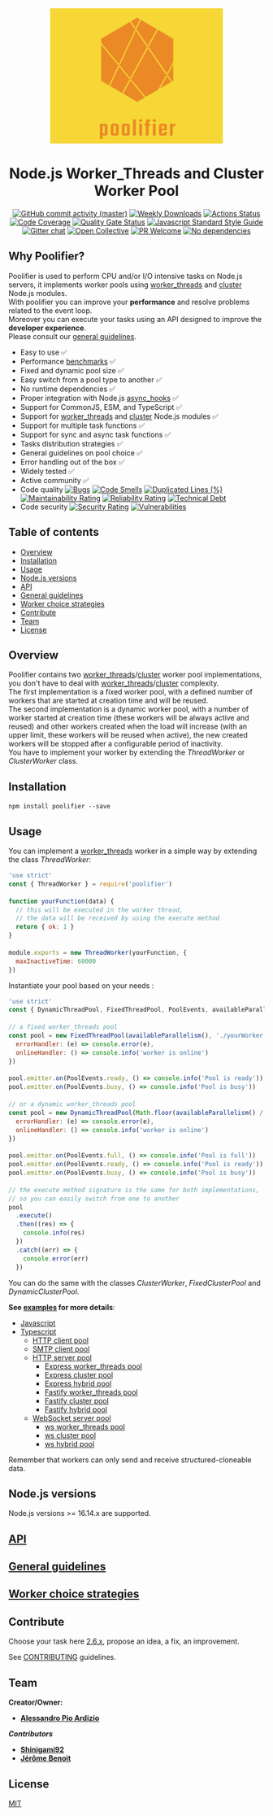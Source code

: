 <div align="center">
  <img src="./images/logo.png" width="340px" height="266px"/>
</div>

<h1 align="center">Node.js Worker_Threads and Cluster Worker Pool</h1>

<p align="center">
  <a href="https://github.com/poolifier/poolifier/graphs/commit-activity">
    <img alt="GitHub commit activity (master)" src="https://img.shields.io/github/commit-activity/m/poolifier/poolifier/master"></a>
  <a href="https://www.npmjs.com/package/poolifier">
    <img alt="Weekly Downloads" src="https://img.shields.io/npm/dw/poolifier"></a>
  <a href="https://github.com/poolifier/poolifier/actions/workflows/ci.yml">
    <img alt="Actions Status" src="https://github.com/poolifier/poolifier/actions/workflows/ci.yml/badge.svg"></a>
  <a href="https://sonarcloud.io/dashboard?id=pioardi_poolifier">
    <img alt="Code Coverage" src="https://sonarcloud.io/api/project_badges/measure?project=pioardi_poolifier&metric=coverage"></a>
  <a href="https://sonarcloud.io/dashboard?id=pioardi_poolifier">
    <img alt="Quality Gate Status" src="https://sonarcloud.io/api/project_badges/measure?project=pioardi_poolifier&metric=alert_status"></a>
  <a href="https://standardjs.com">
    <img alt="Javascript Standard Style Guide" src="https://img.shields.io/badge/code_style-standard-brightgreen.svg"></a>
  <a href="https://gitter.im/poolifier/community?utm_source=badge&utm_medium=badge&utm_campaign=pr-badge">
    <img alt="Gitter chat" src="https://badges.gitter.im/poolifier/community.svg"></a>
  <a href="https://opencollective.com/poolifier">
    <img alt="Open Collective" src="https://opencollective.com/poolifier/tiers/badge.svg"></a>
  <a href="http://makeapullrequest.com">
    <img alt="PR Welcome" src="https://img.shields.io/badge/PRs-welcome-brightgreen.svg?style=flat-square"></a>
  <a href="https://img.shields.io/static/v1?label=dependencies&message=no%20dependencies&color=brightgreen">
    <img alt="No dependencies" src="https://img.shields.io/static/v1?label=dependencies&message=no%20dependencies&color=brightgreen"></a>
</p>

## Why Poolifier?

Poolifier is used to perform CPU and/or I/O intensive tasks on Node.js servers, it implements worker pools using [worker_threads](https://nodejs.org/api/worker_threads.html) and [cluster](https://nodejs.org/api/cluster.html) Node.js modules.  
With poolifier you can improve your **performance** and resolve problems related to the event loop.  
Moreover you can execute your tasks using an API designed to improve the **developer experience**.  
Please consult our [general guidelines](#general-guidelines).

- Easy to use :white_check_mark:
- Performance [benchmarks](./benchmarks/README.md) :white_check_mark:
- Fixed and dynamic pool size :white_check_mark:
- Easy switch from a pool type to another :white_check_mark:
- No runtime dependencies :white_check_mark:
- Proper integration with Node.js [async_hooks](https://nodejs.org/api/async_hooks.html) :white_check_mark:
- Support for CommonJS, ESM, and TypeScript :white_check_mark:
- Support for [worker_threads](https://nodejs.org/api/worker_threads.html) and [cluster](https://nodejs.org/api/cluster.html) Node.js modules :white_check_mark:
- Support for multiple task functions :white_check_mark:
- Support for sync and async task functions :white_check_mark:
- Tasks distribution strategies :white_check_mark:
- General guidelines on pool choice :white_check_mark:
- Error handling out of the box :white_check_mark:
- Widely tested :white_check_mark:
- Active community :white_check_mark:
- Code quality [![Bugs](https://sonarcloud.io/api/project_badges/measure?project=pioardi_poolifier&metric=bugs)](https://sonarcloud.io/dashboard?id=pioardi_poolifier)
  [![Code Smells](https://sonarcloud.io/api/project_badges/measure?project=pioardi_poolifier&metric=code_smells)](https://sonarcloud.io/dashboard?id=pioardi_poolifier)
  [![Duplicated Lines (%)](https://sonarcloud.io/api/project_badges/measure?project=pioardi_poolifier&metric=duplicated_lines_density)](https://sonarcloud.io/dashboard?id=pioardi_poolifier)
  [![Maintainability Rating](https://sonarcloud.io/api/project_badges/measure?project=pioardi_poolifier&metric=sqale_rating)](https://sonarcloud.io/dashboard?id=pioardi_poolifier)
  [![Reliability Rating](https://sonarcloud.io/api/project_badges/measure?project=pioardi_poolifier&metric=reliability_rating)](https://sonarcloud.io/dashboard?id=pioardi_poolifier)
  [![Technical Debt](https://sonarcloud.io/api/project_badges/measure?project=pioardi_poolifier&metric=sqale_index)](https://sonarcloud.io/dashboard?id=pioardi_poolifier)
- Code security [![Security Rating](https://sonarcloud.io/api/project_badges/measure?project=pioardi_poolifier&metric=security_rating)](https://sonarcloud.io/dashboard?id=pioardi_poolifier) [![Vulnerabilities](https://sonarcloud.io/api/project_badges/measure?project=pioardi_poolifier&metric=vulnerabilities)](https://sonarcloud.io/dashboard?id=pioardi_poolifier)

## Table of contents

- [Overview](#overview)
- [Installation](#installation)
- [Usage](#usage)
- [Node.js versions](#nodejs-versions)
- [API](#api)
- [General guidelines](#general-guidelines)
- [Worker choice strategies](#worker-choice-strategies)
- [Contribute](#contribute)
- [Team](#team)
- [License](#license)

## Overview

Poolifier contains two [worker_threads](https://nodejs.org/api/worker_threads.html#class-worker)/[cluster](https://nodejs.org/api/cluster.html#cluster_class_worker) worker pool implementations, you don't have to deal with [worker_threads](https://nodejs.org/api/worker_threads.html)/[cluster](https://nodejs.org/api/cluster.html) complexity.  
The first implementation is a fixed worker pool, with a defined number of workers that are started at creation time and will be reused.  
The second implementation is a dynamic worker pool, with a number of worker started at creation time (these workers will be always active and reused) and other workers created when the load will increase (with an upper limit, these workers will be reused when active), the new created workers will be stopped after a configurable period of inactivity.  
You have to implement your worker by extending the _ThreadWorker_ or _ClusterWorker_ class.

## Installation

```shell
npm install poolifier --save
```

## Usage

You can implement a [worker_threads](https://nodejs.org/api/worker_threads.html#class-worker) worker in a simple way by extending the class _ThreadWorker_:

```js
'use strict'
const { ThreadWorker } = require('poolifier')

function yourFunction(data) {
  // this will be executed in the worker thread,
  // the data will be received by using the execute method
  return { ok: 1 }
}

module.exports = new ThreadWorker(yourFunction, {
  maxInactiveTime: 60000
})
```

Instantiate your pool based on your needs :

```js
'use strict'
const { DynamicThreadPool, FixedThreadPool, PoolEvents, availableParallelism } = require('poolifier')

// a fixed worker_threads pool
const pool = new FixedThreadPool(availableParallelism(), './yourWorker.js', {
  errorHandler: (e) => console.error(e),
  onlineHandler: () => console.info('worker is online')
})

pool.emitter.on(PoolEvents.ready, () => console.info('Pool is ready'))
pool.emitter.on(PoolEvents.busy, () => console.info('Pool is busy'))

// or a dynamic worker_threads pool
const pool = new DynamicThreadPool(Math.floor(availableParallelism() / 2), availableParallelism(), './yourWorker.js', {
  errorHandler: (e) => console.error(e),
  onlineHandler: () => console.info('worker is online')
})

pool.emitter.on(PoolEvents.full, () => console.info('Pool is full'))
pool.emitter.on(PoolEvents.ready, () => console.info('Pool is ready'))
pool.emitter.on(PoolEvents.busy, () => console.info('Pool is busy'))

// the execute method signature is the same for both implementations,
// so you can easily switch from one to another
pool
  .execute()
  .then((res) => {
    console.info(res)
  })
  .catch((err) => {
    console.error(err)
  })
```

You can do the same with the classes _ClusterWorker_, _FixedClusterPool_ and _DynamicClusterPool_.

**See [examples](./examples/) for more details**:

- [Javascript](./examples/javascript/)
- [Typescript](./examples/typescript/)
  - [HTTP client pool](./examples/typescript/http-client-pool/)
  - [SMTP client pool](./examples/typescript/smtp-client-pool/)
  - [HTTP server pool](./examples/typescript/http-server-pool/)
    - [Express worker_threads pool](./examples/typescript/http-server-pool/express-worker_threads/)
    - [Express cluster pool](./examples/typescript/http-server-pool/express-cluster/)
    - [Express hybrid pool](./examples/typescript/http-server-pool/express-hybrid/)
    - [Fastify worker_threads pool](./examples/typescript/http-server-pool/fastify-worker_threads/)
    - [Fastify cluster pool](./examples/typescript/http-server-pool/fastify-cluster/)
    - [Fastify hybrid pool](./examples/typescript/http-server-pool/fastify-hybrid/)
  - [WebSocket server pool](./examples/typescript/websocket-server-pool/)
    - [ws worker_threads pool](./examples/typescript/websocket-server-pool/ws-worker_threads/)
    - [ws cluster pool](./examples/typescript/websocket-server-pool/ws-cluster/)
    - [ws hybrid pool](./examples/typescript/websocket-server-pool/ws-hybrid/)

Remember that workers can only send and receive structured-cloneable data.

## Node.js versions

Node.js versions >= 16.14.x are supported.

## [API](./docs/api.md)

## [General guidelines](./docs/general-guidelines.md)

## [Worker choice strategies](./docs/worker-choice-strategies.md)

## Contribute

Choose your task here [2.6.x](https://github.com/orgs/poolifier/projects/1), propose an idea, a fix, an improvement.

See [CONTRIBUTING](CONTRIBUTING.md) guidelines.

## Team

**Creator/Owner:**

- [**Alessandro Pio Ardizio**](https://github.com/pioardi)

**_Contributors_**

- [**Shinigami92**](https://github.com/Shinigami92)
- [**Jérôme Benoit**](https://github.com/jerome-benoit)

## License

[MIT](./LICENSE)
